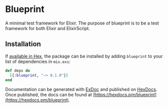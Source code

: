 # Blueprint

A minimal test framework for Elixir. The purpose of blueprint is to be a test framework for both Elixir and ElixirScript.

## Installation

If [available in Hex](https://hex.pm/docs/publish), the package can be installed
by adding `blueprint` to your list of dependencies in `mix.exs`:

```elixir
def deps do
  [{:blueprint, "~> 0.1.0"}]
end
```

Documentation can be generated with [ExDoc](https://github.com/elixir-lang/ex_doc)
and published on [HexDocs](https://hexdocs.pm). Once published, the docs can
be found at [https://hexdocs.pm/blueprint](https://hexdocs.pm/blueprint).

